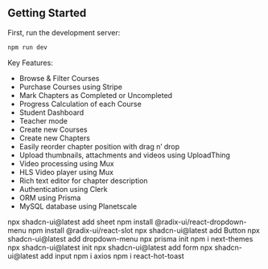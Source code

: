 ## Getting Started

First, run the development server:

```bash
npm run dev

```

Key Features:

- Browse & Filter Courses
- Purchase Courses using Stripe
- Mark Chapters as Completed or Uncompleted
- Progress Calculation of each Course
- Student Dashboard
- Teacher mode
- Create new Courses
- Create new Chapters
- Easily reorder chapter position with drag n’ drop
- Upload thumbnails, attachments and videos using UploadThing
- Video processing using Mux
- HLS Video player using Mux
- Rich text editor for chapter description
- Authentication using Clerk
- ORM using Prisma
- MySQL database using Planetscale

npx shadcn-ui@latest add sheet
npm install @radix-ui/react-dropdown-menu
npm install @radix-ui/react-slot
npx shadcn-ui@latest add Button
npx shadcn-ui@latest add dropdown-menu
npx prisma init
npm i next-themes
npx shadcn-ui@latest init
npx shadcn-ui@latest add form
npx shadcn-ui@latest add input
npm i axios
npm i react-hot-toast
